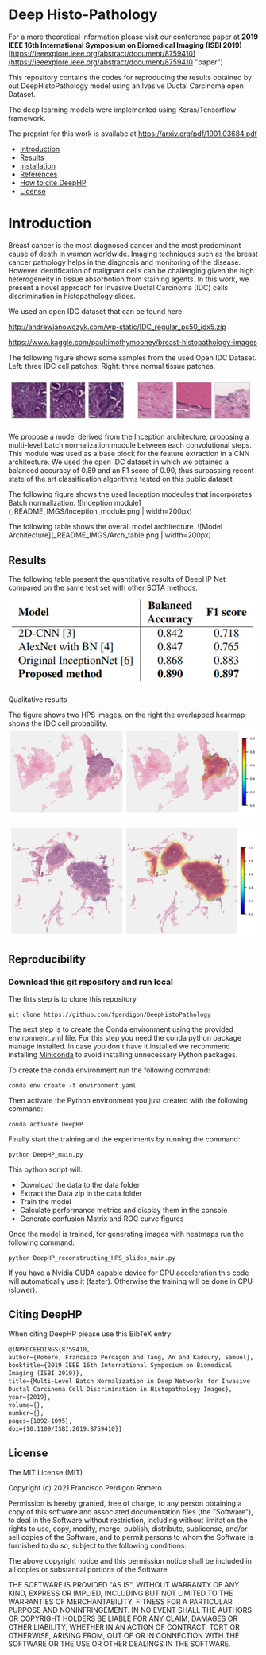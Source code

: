 # Deep Histo-Pathology

For a more theoretical information please visit our conference paper at **2019 IEEE 16th International Symposium 
on Biomedical Imaging (ISBI 2019)**
:[https://ieeexplore.ieee.org/abstract/document/8759410](https://ieeexplore.ieee.org/abstract/document/8759410 "paper")  

This repository contains the codes for reproducing the results obtained by out DeepHistoPathology model using an 
Ivasive Ductal Carcinoma open Dataset.

The deep learning models were implemented using Keras/Tensorflow framework.

The preprint for this work is availabe at https://arxiv.org/pdf/1901.03684.pdf

- [Introduction](#introduction) 
- [Results](#results)
- [Installation](#installation)
- [References](#references)
- [How to cite DeepHP](#citing-deephp)
- [License](#license)

# Introduction

Breast cancer is the most diagnosed cancer and the most predominant cause of death in women worldwide. 
Imaging techniques such as the breast cancer pathology helps in the diagnosis and monitoring of the disease. 
However identification of malignant cells can be challenging given the high heterogeneity in tissue absorbotion from 
staining agents. In this work, we present a novel approach for Invasive Ductal Carcinoma (IDC) cells discrimination in 
histopathology slides.

We used an open IDC dataset that can be found here:

http://andrewjanowczyk.com/wp-static/IDC_regular_ps50_idx5.zip

https://www.kaggle.com/paultimothymooney/breast-histopathology-images


The following figure shows some samples from the used Open IDC Dataset.  
Left: three IDC cell patches; Right: three normal tissue patches.

![Dataset](_README_IMGS/Dataset.png "Dataset")

We propose a model derived from the Inception architecture, proposing a multi-level batch normalization module between 
each convolutional steps. This module was used as a base block for the feature extraction in a CNN architecture. 
We used the open IDC dataset in which we obtained a balanced accuracy of 0.89 and an F1 score of 0.90, thus surpassing
recent state of the art classification algorithms tested on this public dataset

The following figure shows the used Inception modeules that incorporates Batch normalization. 
![Inception module](_README_IMGS/Inception_module.png | width=200px)

The following table shows the overall model architecture.
![Model Architecture](_README_IMGS/Arch_table.png | width=200px)


## Results

The following table present the quantitative results of DeepHP Net compared on the same test set with other SOTA 
methods.

![Results table](_README_IMGS/Results_table.png "Results table")

Qualitative results

The figure shows two HPS images. on the right the overlapped hearmap shows the IDC cell probability.
![HPS image 1](_README_IMGS/9254_hps.png_predictions.jpg "HPS image 1")

![HPS image 2](_README_IMGS/9261_hps.png_predictions.jpg "HPS image 2")

## Reproducibility
  
### Download this git repository and run local
The firts step is to clone this repository
 
~~~
git clone https://github.com/fperdigon/DeepHistoPathology
~~~

The next step is to create the Conda environment using the provided environment.yml file. For this step you need the 
conda python package manage installed. In case you don't have it installed we recommend installing 
[Miniconda](https://docs.conda.io/projects/conda/en/latest/user-guide/install/) to avoid installing unnecessary Python 
packages. 

To create the conda environment run the following command:
~~~
conda env create -f environment.yaml
~~~

Then activate the Python environment you just created with the following command:

~~~
conda activate DeepHP
~~~

Finally start the training and the experiments by running the command:

~~~
python DeepHP_main.py
~~~

This python script will:
- Download the data to the data folder
- Extract the Data zip in the data folder
- Train the model 
- Calculate performance metrics and display them in the console
- Generate confusion Matrix and ROC curve figures

Once the model is trained, for generating images with heatmaps run the following command:

~~~
python DeepHP_reconstructing_HPS_slides_main.py
~~~

If you have a Nvidia CUDA capable device for GPU acceleration this code will automatically use it (faster). Otherwise the 
training will be done in CPU (slower).   

## Citing DeepHP

When citing DeepHP please use this BibTeX entry:
   
    @INPROCEEDINGS{8759410,
    author={Romero, Francisco Perdigоn and Tang, An and Kadoury, Samuel},
    booktitle={2019 IEEE 16th International Symposium on Biomedical Imaging (ISBI 2019)}, 
    title={Multi-Level Batch Normalization in Deep Networks for Invasive Ductal Carcinoma Cell Discrimination in Histopathology Images}, 
    year={2019},
    volume={},
    number={},
    pages={1092-1095},
    doi={10.1109/ISBI.2019.8759410}}
    
## License

The MIT License (MIT)

Copyright (c) 2021 Francisco Perdigon Romero

Permission is hereby granted, free of charge, to any person obtaining a copy
of this software and associated documentation files (the "Software"), to deal
in the Software without restriction, including without limitation the rights
to use, copy, modify, merge, publish, distribute, sublicense, and/or sell
copies of the Software, and to permit persons to whom the Software is
furnished to do so, subject to the following conditions:

The above copyright notice and this permission notice shall be included in all
copies or substantial portions of the Software.

THE SOFTWARE IS PROVIDED "AS IS", WITHOUT WARRANTY OF ANY KIND, EXPRESS OR
IMPLIED, INCLUDING BUT NOT LIMITED TO THE WARRANTIES OF MERCHANTABILITY,
FITNESS FOR A PARTICULAR PURPOSE AND NONINFRINGEMENT. IN NO EVENT SHALL THE
AUTHORS OR COPYRIGHT HOLDERS BE LIABLE FOR ANY CLAIM, DAMAGES OR OTHER
LIABILITY, WHETHER IN AN ACTION OF CONTRACT, TORT OR OTHERWISE, ARISING FROM,
OUT OF OR IN CONNECTION WITH THE SOFTWARE OR THE USE OR OTHER DEALINGS IN THE
SOFTWARE.